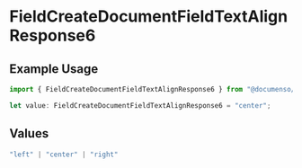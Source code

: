 # FieldCreateDocumentFieldTextAlignResponse6

## Example Usage

```typescript
import { FieldCreateDocumentFieldTextAlignResponse6 } from "@documenso/sdk-typescript/models/operations";

let value: FieldCreateDocumentFieldTextAlignResponse6 = "center";
```

## Values

```typescript
"left" | "center" | "right"
```